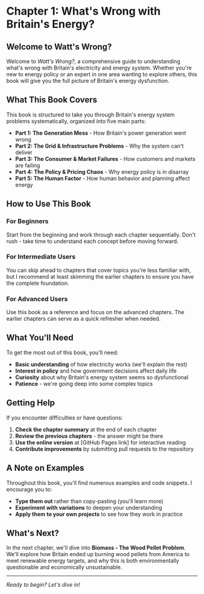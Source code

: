 # Chapter 1: What's Wrong with Britain's Energy?

## Welcome to Watt's Wrong?

Welcome to *Watt's Wrong?*, a comprehensive guide to understanding what's wrong with Britain's electricity and energy system. Whether you're new to energy policy or an expert in one area wanting to explore others, this book will give you the full picture of Britain's energy dysfunction.

## What This Book Covers

This book is structured to take you through Britain's energy system problems systematically, organized into five main parts:

- **Part 1: The Generation Mess** - How Britain's power generation went wrong
- **Part 2: The Grid & Infrastructure Problems** - Why the system can't deliver
- **Part 3: The Consumer & Market Failures** - How customers and markets are failing
- **Part 4: The Policy & Pricing Chaos** - Why energy policy is in disarray
- **Part 5: The Human Factor** - How human behavior and planning affect energy

## How to Use This Book

### For Beginners
Start from the beginning and work through each chapter sequentially. Don't rush - take time to understand each concept before moving forward.

### For Intermediate Users
You can skip ahead to chapters that cover topics you're less familiar with, but I recommend at least skimming the earlier chapters to ensure you have the complete foundation.

### For Advanced Users
Use this book as a reference and focus on the advanced chapters. The earlier chapters can serve as a quick refresher when needed.

## What You'll Need

To get the most out of this book, you'll need:

- **Basic understanding** of how electricity works (we'll explain the rest)
- **Interest in policy** and how government decisions affect daily life
- **Curiosity** about why Britain's energy system seems so dysfunctional
- **Patience** - we're going deep into some complex topics

## Getting Help

If you encounter difficulties or have questions:

1. **Check the chapter summary** at the end of each chapter
2. **Review the previous chapters** - the answer might be there
3. **Use the online version** at [GitHub Pages link] for interactive reading
4. **Contribute improvements** by submitting pull requests to the repository

## A Note on Examples

Throughout this book, you'll find numerous examples and code snippets. I encourage you to:

- **Type them out** rather than copy-pasting (you'll learn more)
- **Experiment with variations** to deepen your understanding
- **Apply them to your own projects** to see how they work in practice

## What's Next?

In the next chapter, we'll dive into **Biomass - The Wood Pellet Problem**. We'll explore how Britain ended up burning wood pellets from America to meet renewable energy targets, and why this is both environmentally questionable and economically unsustainable.

---

*Ready to begin? Let's dive in!* 
